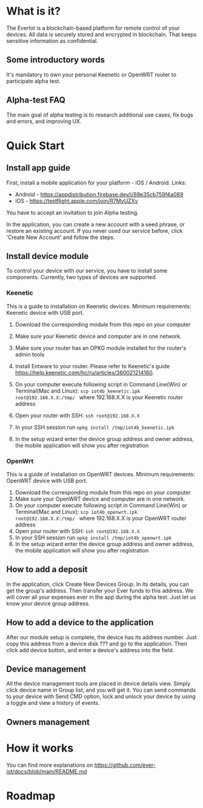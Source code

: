 # What is it?
The EverIot is a blockchain-based platform for remote control of your devices. All data is securely stored and encrypted in blockchain. That keeps sensitive information as confidential.
## Some introductory words
It's mandatory to own your personal Keenetic or OpenWRT router to participate alpha test. 

## Alpha-test FAQ
The main goal of alpha testing is to research additional use cases, fix bugs and errors, and improving UX.
# Quick Start
## Install app guide
First, install a mobile application for your platform - iOS / Android. Links:
* Android - https://appdistribution.firebase.dev/i/89e35cb759f4a089
* iOS - https://testflight.apple.com/join/R7MyUZXv

You have to accept an invitation to join Alpha testing.

In the application, you can create a new account with a seed phrase, or restore an existing account. If you never used our service before, click 'Create New Account' and follow the steps.

## Install device module
To control your device with our service, you have to install some components. Currently, two types of devices are supported.
### Keenetic
This is a guide to installation on Keenetic devices. 
Minimum requirements: Keenetic device with USB port.

1. Download the corresponding module from this repo on your computer
2. Make sure your Keenetic device and computer are in one network.
4. Make sure your router has an OPKG module installed for the router's admin tools
5. Install Entware to your router. Please refer to Keenetic's guide https://help.keenetic.com/hc/ru/articles/360021214160.

6. On your computer execute following script in Command Line(Win) or Terminal(Mac and Linux): ```scp iot4b_keenetic.ipk root@192.168.X.X:/tmp/ ```
where 192.168.X.X is your Keenetic router address
7. Open your router with SSH:
```ssh root@192.168.X.X```
8. In your SSH session run 
```opkg install /tmp/iot4b_keenetic.ipk```
9. In the setup wizard enter the device group address and owner address, the mobile application will show you after registration

### OpenWrt
This is a guide of installation on OpenWRT devices. 
Minimum requirements: OpenWRT device with USB port.

1. Download the corresponding module from this repo on your computer
2. Make sure your OpenWRT device and computer are in one network.
3. On your computer execute following script in Command Line(Win) or Terminal(Mac and Linux): ```scp iot4b_openwrt.ipk root@192.168.X.X:/tmp/ ```
where 192.168.X.X is your OpenWRT router address
4. Open your router with SSH:
```ssh root@192.168.X.X```
5. In your SSH session run 
```opkg install /tmp/iot4b_openwrt.ipk```
6. In the setup wizard enter the device group address and owner address, the mobile application will show you after registration


## How to add a deposit
In the application, click Create New Devices Group. In its details, you can get the group's address. Then transfer your Ever funds to this address.
We will cover all your expenses ever in the app during the alpha test. Just let us know your device group address.

## How to add a device to the application
After our module setup is complete, the device has its address number. Just copy this address from a device disk ??? and go to the application. Then click add device button, and enter a device's address into the field.  

## Device management
All the device management tools are placed in device details view. Simply click device name in Group list, and you will get it.
You can send commands to your device with Send CMD option, lock and unlock your device by using a toggle and view a history of events.
## Owners management

# How it works
You can find more explanations on https://github.com/ever-iot/docs/blob/main/README.md
# Roadmap
